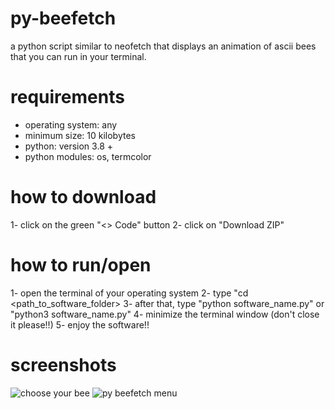 # py-beefetch
a python script similar to neofetch that displays an animation of ascii bees that you can run in your terminal.

# requirements
- operating system: any
- minimum size: 10 kilobytes
- python: version 3.8 +
- python modules: os, termcolor

# how to download
1- click on the green "<> Code" button
2- click on "Download ZIP"

# how to run/open
1- open the terminal of your operating system
2- type "cd <path_to_software_folder>
3- after that, type "python software_name.py" or "python3 software_name.py"
4- minimize the terminal window (don't close it please!!)
5- enjoy the software!!

# screenshots
![choose your bee](https://github.com/01adrianrdgz/py-beefetch/assets/149033599/661e53d9-30a0-44e7-a5ab-61b93e619a86)
![py beefetch menu](https://github.com/01adrianrdgz/py-beefetch/assets/149033599/2a7abd2c-e6a0-489f-b685-b9421a7ebb16)
